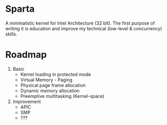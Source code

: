 # Sparta
A minimalistic kernel for Intel Architecture (32 bit).
The first purpose of writing it is education and improve my technical (low-level &amp; concurrency) skills.

# Roadmap
1. Basic
    * Kernel loading in protected mode
    * Virtual Memory - Paging  
    * Physical page frame allocation
    * Dynamic memory allocation
    * Preemptive multitasking (Kernel-space)
2. Improvement
    * APIC
    * SMP
    * ???